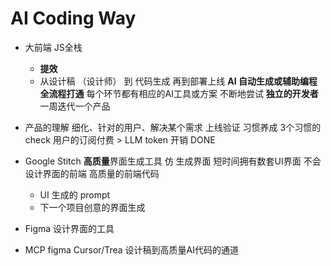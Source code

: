 # AI Coding Way
- 大前端 JS全栈
    - **提效**
    - 从设计稿 （设计师） 到 代码生成 再到部署上线
    **AI 自动生成或辅助编程全流程打通**
    每个环节都有相应的AI工具或方案
    不断地尝试 **独立的开发者**
    一周迭代一个产品
- 产品的理解
    细化、针对的用户、解决某个需求
    上线验证
    习惯养成
    3个习惯的check
    用户的订阅付费 > LLM token 开销 DONE

- Google Stitch **高质量**界面生成工具
    仿
    生成界面
    短时间拥有数套UI界面
    不会设计界面的前端
    高质量的前端代码
    - UI 生成的 prompt
    - 下一个项目创意的界面生成

- Figma 设计界面的工具
- MCP figma  Cursor/Trea
    设计稿到高质量AI代码的通道  
